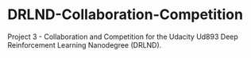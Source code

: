 # DRLND-Collaboration-Competition
 Project 3 - Collaboration and Competition for the Udacity Ud893 Deep Reinforcement Learning Nanodegree (DRLND).
